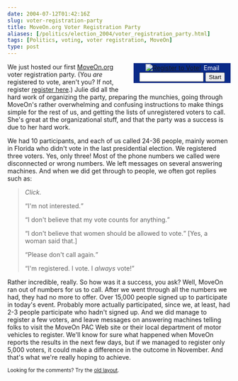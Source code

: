 ```yaml
--- 
date: 2004-07-12T01:42:16Z
slug: voter-registration-party
title: MoveOn.org Voter Registration Party
aliases: [/politics/election_2004/voter_registration_party.html]
tags: [Politics, voting, voter registration, MoveOn]
type: post
---
```


<form action="http://www.moveonpac.org/vote/index.html" id="register_to_vote" style="float: right; width: 219px; margin: 0 0 10px 10px; padding-bottom: 3px; background-color: #092A88; color: #ffffff; text-align: center;">
      <div>
    <a href="http://www.moveonpac.org/vote/"
       title="Register to vote"><img src="http://www.moveonpac.org/images/register_vote_215.gif" style="padding: 2px; border: 0; margin: 0;" alt="Register to Vote!" /></a>
    <input type="hidden" name="country" value="United States" />
    <label for="votereg">Email</label>
    <input id="votereg" type="text" size="15" name="email" />
    <input type="submit" name="go" value="Start" />
    </div>
</form>

<p>We just hosted our first
<a href="http://www.moveonpac.org/" title="MoveOn PAC">MoveOn.org</a> voter
registration party. (You <em>are</em> registered to vote, aren't you? If not,
register <a href="http://www.moveonpac.org/vote/" title="Register to vote">register here</a>.)
Julie did all the hard work of organizing the party, preparing the munchies,
going through MoveOn's rather overwhelming and confusing instructions to make
things simple for the rest of us, and getting the lists of unregistered voters
to call. She's great at the organizational stuff, and that the party was a
success is due to her hard work.</p>

<p>We had 10 participants, and each of us called 24-36 people, mainly women in
Florida who didn't vote in the last presidential election. We registered three
voters. Yes, only three! Most of the phone numbers we called were disconnected
or wrong numbers. We left messages on several answering machines. And when we
did get through to people, we often got replies such as:</p>

<blockquote>
  <p><em>Click.</em></p>
  <p><q>I'm not interested.</q></p>
  <p><q>I don't believe that my vote counts for anything.</q></p>
  <p><q>I don't believe that women should be allowed to vote.</q> [Yes, a woman said that.]</p>
  <p><q>Please don't call again.</q></p>
  <p><q>I'm registered. I vote. I <em>always</em> vote!</q></p>
</blockquote>

<p>Rather incredible, really. So how was it a success, you ask? Well, MoveOn
ran out of numbers for us to call. After we went through all the numbers we
had, they had no more to offer. Over 15,000 people signed up to participate in
today's event. Probably more actually participated, since we, at least, had
2-3 people participate who hadn't signed up. And we did manage to register a
few voters, and leave messages on answering machines telling folks to visit
the MoveOn PAC Web site or their local department of motor vehicles to
register. We'll know for sure what happened when MoveOn reports the results in
the next few days, but if we managed to register only 5,000 voters, it could
make a difference in the outcome in November. And that's what we're really
hoping to achieve.</p>

<p class="past"><small>Looking for the comments? Try the <a rel="nofollow" href="//past.justatheory.com/politics/election_2004/voter_registration_party.html">old layout</a>.</small></p>
